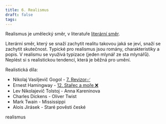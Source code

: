 ```yaml
---
title: 6. Realismus
draft: false
tags:
---
```

 Realismus je umělecký směr, v literatuře [literární směr](1.%20Literární%20směr.md).

Literární směr, který se snaží zachytit realitu takovou jaká se jeví, snaží se zachytit skutečnost. Typické pro realismus jsou romány, charakteristiky a popis. V realismu se využívá typizace (jeden mlynář ze sta mlynářů). Neplést si s realistickou tendencí, která je běžná pro umění.

Realistická díla:
- Nikolaj Vasiljevič Gogol - [7. Revizor✅](7.%20Revizor✅.md)
- Ernest Hamingway - [12. Stařec a moře ❌](12.%20Stařec%20a%20moře%20❌.md)
- Lev Nikolajevič Tolstoj - Anna Kareninova
- Charles Dickens - Oliver Twist
- Mark Twain - Mississippi
- Alois Jirásek - Staré pověsti české

realismus